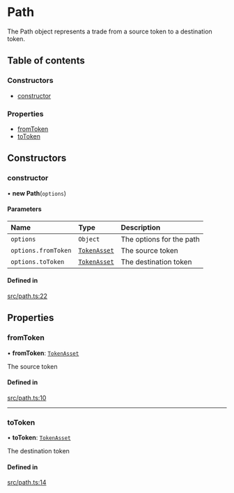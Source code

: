 # Path

The Path object represents a trade from a source token to a destination token.

## Table of contents

### Constructors

- [constructor](Path.md#constructor)

### Properties

- [fromToken](Path.md#fromtoken)
- [toToken](Path.md#totoken)

## Constructors

### constructor

• **new Path**(`options`)

#### Parameters

| Name                | Type                                   | Description              |
| :------------------ | :------------------------------------- | :----------------------- |
| `options`           | `Object`                               | The options for the path |
| `options.fromToken` | [`TokenAsset`](../types.md#tokenasset) | The source token         |
| `options.toToken`   | [`TokenAsset`](../types.md#tokenasset) | The destination token    |

#### Defined in

[src/path.ts:22](https://github.com/rugamoto/socket-v2-sdk/blob/72e8f92/src/path.ts#L22)

## Properties

### fromToken

• **fromToken**: [`TokenAsset`](../types.md#tokenasset)

The source token

#### Defined in

[src/path.ts:10](https://github.com/rugamoto/socket-v2-sdk/blob/72e8f92/src/path.ts#L10)

---

### toToken

• **toToken**: [`TokenAsset`](../types.md#tokenasset)

The destination token

#### Defined in

[src/path.ts:14](https://github.com/rugamoto/socket-v2-sdk/blob/72e8f92/src/path.ts#L14)
